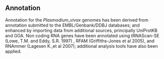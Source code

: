 Annotation
----------

Annotation for the *Plasmodium\_vivax* genomes has been derived from
annotation submitted to the EMBL/Genbank/DDBJ databases; and enhanced by
importing data from additional sources, principally UniProtKB and GOA.
Non coding RNA genes have been annotated using tRNAScan-SE (Lowe, T.M.
and Eddy, S.R. 1997) , RFAM (Griffiths-Jones et al 2005), and RNAmmer
(Lagesen K.,et al 2007); additional analysis tools have also been
applied.
